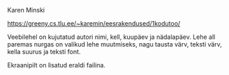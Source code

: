 Karen Minski

https://greeny.cs.tlu.ee/~karemin/eesrakendused/1kodutoo/

Veebilehel on kujutatud autori nimi, kell, kuupäev ja nädalapäev. Lehe all paremas nurgas on valikud lehe muutmiseks, nagu tausta värv, teksti värv, kella suurus ja teksti font.

Ekraanipilt on lisatud eraldi failina.

